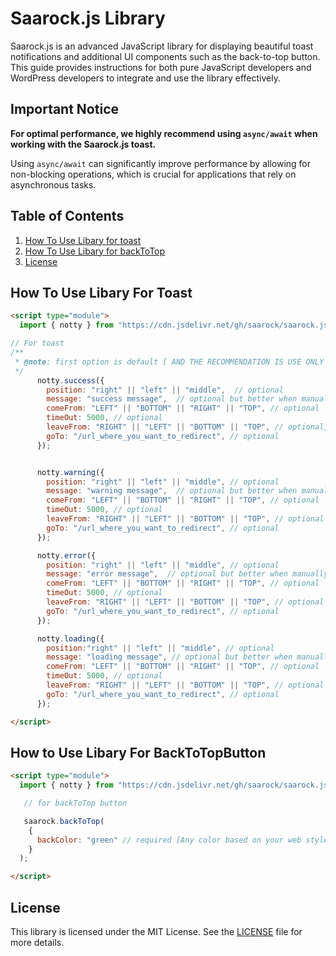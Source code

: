 # Saarock.js Library

Saarock.js is an advanced JavaScript library for displaying beautiful toast notifications and additional UI components such as the back-to-top button. This guide provides instructions for both pure JavaScript developers and WordPress developers to integrate and use the library effectively.

## Important Notice

**For optimal performance, we highly recommend using `async/await` when working with the Saarock.js toast.**

Using `async/await` can significantly improve performance by allowing for non-blocking operations, which is crucial for applications that rely on asynchronous tasks.

## Table of Contents

1. [How To Use Libary for toast](#how-to-use-libary-for-toast)
2. [How To Use Libary for backToTop](#how-to-use-libary-for-backToTopButton)
3. [License](#license)


## How To Use Libary For Toast
```html
<script type="module">
  import { notty } from "https://cdn.jsdelivr.net/gh/saarock/saarock.js@main/dist/index.js";

// For toast 
/**
 * @note: first option is default [ AND THE RECOMMENDATION IS USE ONLY ONE position for better experience on small devices ]
 */
      notty.success({
        position: "right" || "left" || "middle",  // optional
        message: "success message",  // optional but better when manually added
        comeFrom: "LEFT" || "BOTTOM" || "RIGHT" || "TOP", // optional
        timeOut: 5000, // optional
        leaveFrom: "RIGHT" || "LEFT" || "BOTTOM" || "TOP", // optional,
        goTo: "/url_where_you_want_to_redirect", // optional
      });


      notty.warning({
        position: "right" || "left" || "middle", // optional
        message: "warning message",  // optional but better when manually added
        comeFrom: "LEFT" || "BOTTOM" || "RIGHT" || "TOP", // optional
        timeOut: 5000, // optional
        leaveFrom: "RIGHT" || "LEFT" || "BOTTOM" || "TOP", // optional
        goTo: "/url_where_you_want_to_redirect", // optional
      });

      notty.error({
        position: "right" || "left" || "middle", // optional
        message: "error message",  // optional but better when manually added
        comeFrom: "LEFT" || "BOTTOM" || "RIGHT" || "TOP", // optional
        timeOut: 5000, // optional
        leaveFrom: "RIGHT" || "LEFT" || "BOTTOM" || "TOP", // optional
        goTo: "/url_where_you_want_to_redirect", // optional
      });

      notty.loading({
        position:"right" || "left" || "middle", // optional
        message: "loading message", // optional but better when manually added
        comeFrom: "LEFT" || "BOTTOM" || "RIGHT" || "TOP", // optional
        timeOut: 5000, // optional
        leaveFrom: "RIGHT" || "LEFT" || "BOTTOM" || "TOP", // optional
        goTo: "/url_where_you_want_to_redirect", // optional
      });

</script>
```

## How to Use Libary For BackToTopButton
```html 
<script type="module">
  import { notty } from "https://cdn.jsdelivr.net/gh/saarock/saarock.js@main/dist/index.js";

   // for backToTop button

   saarock.backToTop(
    {
      backColor: "green" // required [Any color based on your web style]
    }
  );

</script>
```
## License

This library is licensed under the MIT License. See the [LICENSE](./LICENSE) file for more details.
